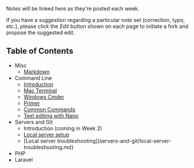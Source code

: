 Notes will be linked here as they're posted each week.

If you have a suggestion regarding a particular note set (correction, typo, etc.), please click the *Edit* button shown on each page to initiate a fork and propose the suggested edit.

## Table of Contents

+ Misc
  + [Markdown](/misc/markdown.md)
+ Command Line
  + [Introduction](/command-line/intro.md)
  + [Mac Terminal](/command-line/mac-terminal.md)
  + [Windows Cmder](/command-line/windows-cmder.md)
  + [Primer](/command-line/primer.md)
  + [Common Commands](/command-line/common-commands.md)
  + [Text editing with Nano](/command-line/nano.md)
+ Servers and Git
  + Introduction (coming in Week 2)
  + [Local server setup](servers-and-git/local-server-setup.md)
  + [Local server troubleshooting](servers-and-git/local-server-troubleshooting.md}
+ PHP
+ Laravel

